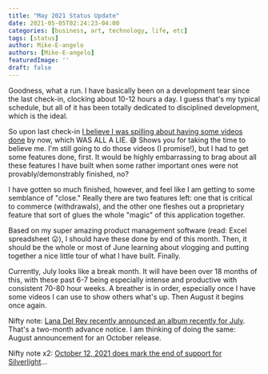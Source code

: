 ```yaml
---
title: "May 2021 Status Update"
date: 2021-05-05T02:24:23-04:00
categories: [business, art, technology, life, etc]
tags: [status]
author: Mike-E-angelo
authors: [Mike-E-angelo]
featuredImage: ''
draft: false
---
```


Goodness, what a run.  I have basically been on a development tear since the last check-in, clocking about 10-12 hours a day.  I guess that's my typical schedule, but all of it has been totally dedicated to disciplined development, which is the ideal.

So upon last check-in [I believe I was spilling about having some videos done](https://blog.starbeam.one/2021/03/march-2021-status-update/) by now, which WAS ALL A LIE. 😅  Shows you for taking the time to believe me.  I'm still going to do those videos (I promise!), but I had to get some features done, first.  It would be highly embarrassing to brag about all these features I have built when some rather important ones were not provably/demonstrably finished, no?

I have gotten so much finished, however, and feel like I am getting to some semblance of "close."  Really there are two features left: one that is critical to commerce (withdrawals), and the other one fleshes out a proprietary feature that sort of glues the whole "magic" of this application together.

Based on my super amazing product management software (read: Excel spreadsheet 😛), I should have these done by end of this month.  Then, it should be the whole or most of June learning about vlogging and putting together a nice little tour of what I have built.  Finally.

Currently, July looks like a break month.  It will have been over 18 months of this, with these past 6-7 being especially intense and productive with consistent 70-80 hour weeks.  A breather is in order, especially once I have some videos I can use to show others what's up.  Then August it begins once again.

Nifty note: [Lana Del Rey recently announced an album recently for July](https://pitchfork.com/news/lana-del-rey-announces-new-album-blue-banisters/).  That's a two-month advance notice.  I am thinking of doing the same: August announcement for an October release.

Nifty note x2: [October 12, 2021 does mark the end of support for Silverlight](https://support.microsoft.com/en-us/windows/silverlight-end-of-support-0a3be3c7-bead-e203-2dfd-74f0a64f1788)...

